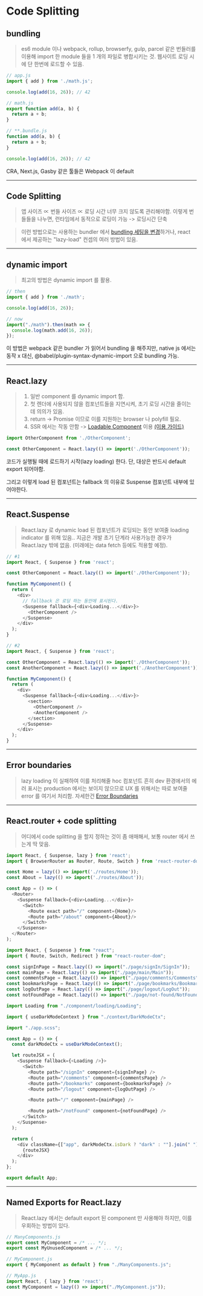 # Code Splitting


## bundling

> es6 module 이나 webpack, rollup, browserfy, gulp, parcel 같은 번들러를 이용해 
> import 한 module 들을 1 개의 파일로 병합시키는 것.
> 웹사이트 로딩 시에 단 한번에 로드할 수 있음.

```javascript
// app.js
import { add } from './math.js';

console.log(add(16, 26)); // 42
```

```javascript
// math.js
export function add(a, b) {
  return a + b;
}
```

```javascript
// **.bundle.js
function add(a, b) {
  return a + b;
}

console.log(add(16, 26)); // 42
```

CRA, Next.js, Gasby 같은 툴들은 Webpack 이 default

---

## Code Splitting

> 앱 사이즈 ∝ 번들 사이즈 ∝ 로딩 시간
> 너무 크지 않도록 관리해야함.
> 이렇게 번들들을 나누면, 런타임에서 동적으로 로딩이 가능 -> 로딩시간 단축

> 이런 방법으로는 사용하는 bundler 에서 [bundling 세팅을 변경][webpack-bundling]하거나,
> react 에서 제공하는 "lazy-load" 컨셉의 여러 방법이 있음.

---

## dynamic import

> 최고의 방법은 dynamic import 를 활용.

```javascript
// then
import { add } from './math';

console.log(add(16, 26));

// now
import("./math").then(math => {
  console.log(math.add(16, 26));
});
```
이 방법은 webpack 같은 bundler 가 읽어서 bundling 을 해주지만, native js 에서는 동작 x
대신, @babel/plugin-syntax-dynamic-import 으로 bundling 가능.

---

## React.lazy

> 1. 일반 component 를 dynamic import 함.
> 2. 첫 렌더에 사용되지 않을 컴포넌트들을 지연시켜, 초기 로딩 시간을 줄이는 데 의의가 있음.
> 3. return -> Promise 이므로 이를 지원하는 browser 나 polyfill 필요.
> 4. SSR 에서는 작동 안함 -> [Loadable Component][loadable-component] 이용 [(이용 가이드)][how-to-lazy-load-ssr]

```javascript
import OtherComponent from './OtherComponent';
```

```javascript
const OtherComponent = React.lazy(() => import('./OtherComponent'));
```

코드가 실행될 때에 로드하기 시작(lazy loading) 한다.
단, 대상은 반드시 default export 되어야함.

그리고 이렇게 load 된 컴포넌트는 fallback 의 이유로 Suspense 컴포넌트 내부에 있어야한다.

---

## React.Suspense

> React.lazy 로 dynamic load 된 컴포넌트가 로딩되는 동안 보여줄 loading indicator 를 위해 있음..
> 지금은 개발 초기 단계라 사용가능한 경우가 React.lazy 밖에 없음. (미래에는 data fetch 등에도 적용할 예정).


```javascript
// #1
import React, { Suspense } from 'react';

const OtherComponent = React.lazy(() => import('./OtherComponent'));

function MyComponent() {
  return (
    <div>
      // fallback 은 로딩 하는 동안에 표시된다.
      <Suspense fallback={<div>Loading...</div>}>
        <OtherComponent />
      </Suspense>
    </div>
  );
}

// #2
import React, { Suspense } from 'react';

const OtherComponent = React.lazy(() => import('./OtherComponent'));
const AnotherComponent = React.lazy(() => import('./AnotherComponent'));

function MyComponent() {
  return (
    <div>
      <Suspense fallback={<div>Loading...</div>}>
        <section>
          <OtherComponent />
          <AnotherComponent />
        </section>
      </Suspense>
    </div>
  );
}
```

---

## Error boundaries

> lazy loading 이 실패하여 이를 처리해줄 hoc 컴포넌트
> 흔히 dev 환경에서의 에러 표시는 production 에서는 보이지 않으므로 UX 를 위해서는 따로 보여줄 error
> 를 여기서 처리함. 자세한건 [Error Boundaries][Error-Boundaries]

---

## React.router + code splitting

> 어디에서 code splitting 을 할지 정하는 것이 좀 애매해서, 보통 router 에서 쓰는게 딱 맞음.

```javascript
import React, { Suspense, lazy } from 'react';
import { BrowserRouter as Router, Route, Switch } from 'react-router-dom';

const Home = lazy(() => import('./routes/Home'));
const About = lazy(() => import('./routes/About'));

const App = () => (
  <Router>
    <Suspense fallback={<div>Loading...</div>}>
      <Switch>
        <Route exact path="/" component={Home}/>
        <Route path="/about" component={About}/>
      </Switch>
    </Suspense>
  </Router>
);
```

```javascript
import React, { Suspense } from "react";
import { Route, Switch, Redirect } from "react-router-dom";

const signInPage = React.lazy(() => import("./page/signIn/SignIn"));
const mainPage = React.lazy(() => import("./page/main/Main"));
const commentsPage = React.lazy(() => import("./page/comments/Comments"));
const bookmarksPage = React.lazy(() => import("./page/bookmarks/Bookmarks"));
const logOutPage = React.lazy(() => import("./page/logout/LogOut"));
const notFoundPage = React.lazy(() => import("./page/not-found/NotFound"));

import Loading from "./component/loading/Loading";

import { useDarkModeContext } from "./context/DarkModeCtx";

import "./app.scss";

const App = () => {
  const darkModeCtx = useDarkModeContext();

  let routeJSX = (
    <Suspense fallback={<Loading />}>
      <Switch>
        <Route path="/signIn" component={signInPage} />
        <Route path="/comments" component={commentsPage} />
        <Route path="/bookmarks" component={bookmarksPage} />
        <Route path="/logout" component={logOutPage} />

        <Route path="/" component={mainPage} />

        <Route path="/notFound" component={notFoundPage} />
      </Switch>
    </Suspense>
  );

  return (
    <div className={["app", darkModeCtx.isDark ? "dark" : ""].join(" ").trim()}>
      {routeJSX}
    </div>
  );
};

export default App;

```

---

## Named Exports for React.lazy

> React.lazy 에서는 default export 된 component 만 사용해야 하지만, 이를 우회하는 방법이 있다.

```javascript
// ManyComponents.js
export const MyComponent = /* ... */;
export const MyUnusedComponent = /* ... */;

// MyComponent.js
export { MyComponent as default } from "./ManyComponents.js";

// MyApp.js
import React, { lazy } from 'react';
const MyComponent = lazy(() => import("./MyComponent.js"));
```

[webpack-bundling]: https://webpack.js.org/guides/code-splitting/
[Error-Boundaries]: https://reactjs.org/docs/error-boundaries.html
[loadable-component]: https://github.com/gregberge/loadable-components
[how-to-lazy-load-ssr]: https://loadable-components.com/docs/server-side-rendering/
